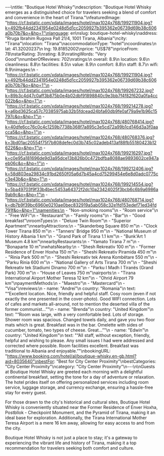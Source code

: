 ---\ntitle: "Boutique Hotel Whisky"\ndescription: "Boutique Hotel Whisky emerges as a distinguished choice for travelers seeking a blend of comfort and convenience in the heart of Tirana."\nfeaturedImage: "https://cf.bstatic.com/xdata/images/hotel/max1024x768/199211904.jpg?k=492fb44dd2341954e0248d5d1cc2059927b395362e06739d69b38c606a0b70b7&o=&hp=1"\nlanguage: en\nslug: boutique-hotel-whisky\naddress: "Rruga Ibrahim Rugova Pall 21/4, 1001 Tirana, Albania"\ncity: "Tirana"\nlocation: "Tirana"\naccommodationType: "hotel"\ncoordinates:\n  lat: 41.32020237\n  lng: 19.81852002\nprice: "US$78"\npriceFrom: 78\nstarRating: 3\nrating: 8.9\nratingWords: "Very Good"\nnumberOfReviews: 702\nratings:\n  overall: 8.9\n  location: 9.6\n  cleanliness: 8.8\n  facilities: 8.5\n  value: 8.9\n  comfort: 8.8\n  staff: 8.7\n  wifi: 8.9\nimages:\n  - "https://cf.bstatic.com/xdata/images/hotel/max1024x768/199211904.jpg?k=492fb44dd2341954e0248d5d1cc2059927b395362e06739d69b38c606a0b70b7&o=&hp=1"\n  - "https://cf.bstatic.com/xdata/images/hotel/max1024x768/199267232.jpg?k=89b3c4d47c0aff3b875b0e4b02dbf91898840c9e3bb7f4f82f620a0fa4cc022b&o=&hp=1"\n  - "https://cf.bstatic.com/xdata/images/hotel/max1024x768/199214278.jpg?k=a6bd3625ca57c70385975ab32b5fdcead24bfa60db9fe0af79a9e1b96c15797c&o=&hp=1"\n  - "https://cf.bstatic.com/xdata/images/hotel/max1024x768/480768414.jpg?k=40dfe6cc76c0c4c1259b7738b368f7a895c3e5cd72a99b1cd146d3a3f0aacca5&o=&hp=1"\n  - "https://cf.bstatic.com/xdata/images/hotel/max1024x768/480768376.jpg?k=3bd01ac20554f75f7b808defec0d3b745c02adeb413af88fb55180423b126226&o=&hp=1"\n  - "https://cf.bstatic.com/xdata/images/hotel/max1024x768/199216297.jpg?k=c0e95a181696de9d3a95dce13b826b0c472bdfba8088ae9893602ce947aeb06c&o=&hp=1"\n  - "https://cf.bstatic.com/xdata/images/hotel/max1024x768/199212406.jpg?k=58d803ea29834c91bd2650f05a6d7b45a4cd75299454e6e8d0adc0775cc3e43b&o=&hp=1"\n  - "https://cf.bstatic.com/xdata/images/hotel/max1024x768/199214554.jpg?k=5ba49703f9f33b4bec5453a64372f2dc10a23424025f3bcb6c6b9a6986a9ab9c&o=&hp=1"\n  - "https://cf.bstatic.com/xdata/images/hotel/max1024x768/480768714.jpg?k=db7b9f39bc6960e0210ae0bec832919a5ab058c32e1fd153edef71ed34fd791f&o=&hp=1"\namenities:\n  - "Non-smoking rooms"\n  - "Room service"\n  - "Free WiFi"\n  - "Restaurant"\n  - "Family rooms"\n  - "Bar"\n  - "Good breakfast"\nroomTypes:\n  - "Deluxe Twin Room"\n  - "Superior Apartment"\nnearbyAttractions:\n  - "Skanderbeg Square 850 m"\n  - "Clock Tower Tirana 850 m"\n  - "Tanners' Bridge 950 m"\n  - "National Museum of History Albania 1 km"\n  - "Grand Park of Tirana 1.1 km"\n  - "Bunk'Art 1 Museum 4.8 km"\nnearbyRestaurants:\n  - "Yamato Tirana 7 m"\n  - "Bonaparte 10 m"\nwhatsNearby:\n  - "Shesh Rekreativ 100 m"\n  - "Former Residence of Enver Hoxha 150 m"\n  - "Sheshi Rekreativ Piramida 450 m"\n  - "Rinia Park 500 m"\n  - "Sheshi Rekreativ tek Arena Kombëtare 550 m"\n  - "Parku Rinia 600 m"\n  - "National Gallery of Arts Tirana 700 m"\n  - "Sheshi Rekreativ tek Stadiumi Dinamo 700 m"\n  - "Parku I Madh I Tiranës (Grand Park) 700 m"\n  - "House of Leaves 750 m"\nairports:\n  - "Tirana International Airport Mother Teresa 12 km"\n  - "Ohrid Airport 79 km"\npaymentMethods:\n  - "Maestro"\n  - "Mastercard"\n  - "Visa"\nreviews:\n  - name: "Andrei"\n    country: "Romania"\n    text: "“Excellent location. Nice, friendly and helpful staff. Cosy room (even if not exactly the one presented in the cover-photo). Good WIFI connection. Lots of cafes and markets all-around, not to mention the deserted villa of the former communist...”"\n  - name: "Brenda"\n    country: "United Kingdom"\n    text: "“Room was large, with a very comfortable bed. Lots of storage. Shower room was spacious. Changed towels daily, and gave you two floor mats which is great.
Breakfast was in the bar. Omelette with sides of cucumber, tomato, two types of cheese.
Great...”"\n  - name: "Edwin"\n    country: "United Kingdom"\n    text: "“All staff, without exception, friendly, helpful and wishing to please. Any small issues I had were addressed and corrected where possible. Room facilities excellent. Breakfast was traditional to Albania and enjoyable.”"\nbookingURL: "https://www.booking.com/hotel/al/boutique-whisky.en-gb.html?aid=8035640"\nbestFor: "Best for City Center Proximity"\nbestCategories: "City Center Proximity"\ncategory: "City Center Proximity"\n---\n\nGuests at Boutique Hotel Whisky are greeted each morning with a delightful continental breakfast, setting the tone for a day of adventure or relaxation. The hotel prides itself on offering personalized services including room service, luggage storage, and currency exchange, ensuring a hassle-free stay for every guest.

For those drawn to the city's historical and cultural sites, Boutique Hotel Whisky is conveniently situated near the Former Residence of Enver Hoxha, Postbllok - Checkpoint Monument, and the Pyramid of Tirana, making it an ideal base for exploration. Additionally, the Tirana International Mother Teresa Airport is a mere 16 km away, allowing for easy access to and from the city.

Boutique Hotel Whisky is not just a place to stay; it's a gateway to experiencing the vibrant life and history of Tirana, making it a top recommendation for travelers seeking both comfort and culture.